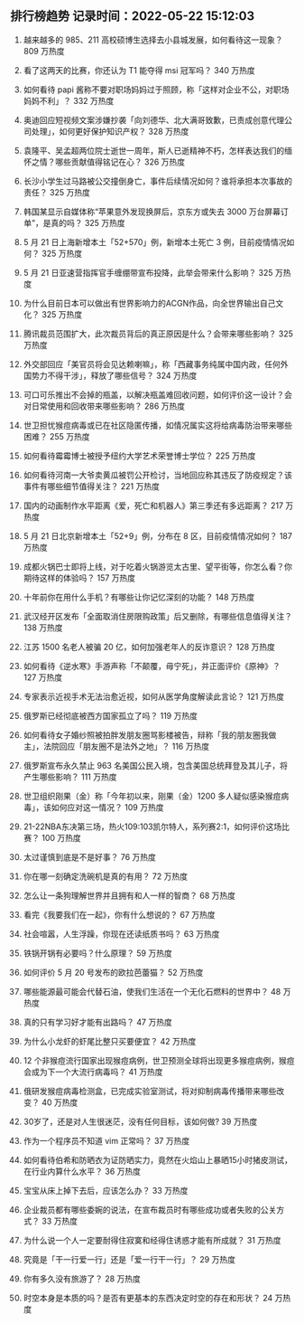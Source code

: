 
## 排行榜趋势 记录时间：2022-05-22 15:12:03
  
  1. 越来越多的 985、211 高校硕博生选择去小县城发展，如何看待这一现象？ 809 万热度
    
  2. 看了这两天的比赛，你还认为 T1 能夺得 msi 冠军吗？ 340 万热度
    
  3. 如何看待 papi 酱称不要对职场妈妈过于照顾，称「这样对企业不公，对职场妈妈不利」？ 332 万热度
    
  4. 奥迪回应短视频文案涉嫌抄袭「向刘德华、北大满哥致歉，已责成创意代理公司处理」，如何更好保护知识产权？ 328 万热度
    
  5. 袁隆平、吴孟超两位院士逝世一周年，斯人已逝精神不朽，怎样表达我们的缅怀之情？哪些贡献值得铭记在心？ 326 万热度
    
  6. 长沙小学生过马路被公交撞倒身亡，事件后续情况如何？谁将承担本次事故的责任？ 325 万热度
    
  7. 韩国某显示自媒体称“苹果意外发现换屏后，京东方或失去 3000 万台屏幕订单”，是真的吗？ 325 万热度
    
  8. 5 月 21 日上海新增本土「52+570」例，新增本土死亡 3 例，目前疫情情况如何？ 325 万热度
    
  9. 5 月 21 日亚速营指挥官手缠绷带宣布投降，此举会带来什么影响？ 325 万热度
    
  10. 为什么目前日本可以做出有世界影响力的ACGN作品，向全世界输出自己文化？ 325 万热度
    
  11. 腾讯裁员范围扩大，此次裁员背后的真正原因是什么？会带来哪些影响？ 325 万热度
    
  12. 外交部回应「美官员将会见达赖喇嘛」，称「西藏事务纯属中国内政，任何外国势力不得干涉」，释放了哪些信号？ 324 万热度
    
  13. 可口可乐推出不会掉的瓶盖，以解决瓶盖难回收问题，如何评价这一设计？会对日常使用和回收带来哪些影响？ 286 万热度
    
  14. 世卫担忧猴痘病毒或已在社区隐匿传播，如情况属实这将给病毒防治带来哪些困难？ 255 万热度
    
  15. 如何看待霉霉博士被授予纽约大学艺术荣誉博士学位？ 225 万热度
    
  16. 如何看待河南一大爷卖黄瓜被罚公开检讨，当地回应称其违反了防疫规定？该事件有哪些细节值得关注？ 221 万热度
    
  17. 国内的动画制作水平距离《爱，死亡和机器人》第三季还有多远距离？ 217 万热度
    
  18. 5 月 21 日北京新增本土「52+9」例，分布在 8 区，目前疫情情况如何？ 187 万热度
    
  19. 成都火锅巴士即将上线，对于吃着火锅游览太古里、望平街等，你怎么看？你期待这样的体验吗？ 157 万热度
    
  20. 十年前你在用什么手机？有哪些让你记忆深刻的功能？ 148 万热度
    
  21. 武汉经开区发布「全面取消住房限购政策」后又删除，有哪些信息值得关注？ 138 万热度
    
  22. 江苏 1500 名老人被骗 20 亿，如何加强老年人的反诈意识？ 128 万热度
    
  23. 如何看待《逆水寒》手游声称「不颠覆，毋宁死」，并正面评价《原神》？ 127 万热度
    
  24. 专家表示近视手术无法治愈近视，如何从医学角度解读此言论？ 121 万热度
    
  25. 俄罗斯已经彻底被西方国家孤立了吗？ 119 万热度
    
  26. 如何看待女子婚纱照被拍胖发朋友圈骂影楼被告，辩称「我的朋友圈我做主」，法院回应「朋友圈不是法外之地」？ 116 万热度
    
  27. 俄罗斯宣布永久禁止 963 名美国公民入境，包含美国总统拜登及其儿子，将产生哪些影响？ 111 万热度
    
  28. 世卫组织刚果（金）称「今年初以来，刚果（金）1200 多人疑似感染猴痘病毒」，该如何应对这一情况？ 109 万热度
    
  29. 21-22NBA东决第三场，热火109:103凯尔特人，系列赛2:1，如何评价这场比赛？ 100 万热度
    
  30. 太过谨慎到底是不是好事？ 76 万热度
    
  31. 你在哪一刻确定洗碗机是真的有用？ 72 万热度
    
  32. 怎么让一条狗理解世界并且拥有和人一样的智商？ 68 万热度
    
  33. 看完《我要我们在一起》，你有什么想说的？ 67 万热度
    
  34. 社会喧嚣，人生浮躁，你现在还读纸质书吗？ 63 万热度
    
  35. 铁锅开锅有必要吗？什么原理？ 59 万热度
    
  36. 如何评价 5 月 20 号发布的欧拉芭蕾猫？ 52 万热度
    
  37. 哪些能源最可能会代替石油，使我们生活在一个无化石燃料的世界中？ 48 万热度
    
  38. 真的只有学习好才能有出路吗？ 47 万热度
    
  39. 为什么小龙虾的虾尾比整只买要便宜？ 42 万热度
    
  40. 12 个非猴痘流行国家出现猴痘病例，世卫预测全球将出现更多猴痘病例，猴痘会成为下一个大流行病毒吗？ 41 万热度
    
  41. 俄研发猴痘病毒检测盒，已完成实验室测试，将对抑制病毒传播带来哪些改变？ 40 万热度
    
  42. 30岁了，还是对人生很迷茫，没有任何目标，该如何做? 39 万热度
    
  43. 作为一个程序员不知道 vim 正常吗？ 37 万热度
    
  44. 如何看待伯希和防晒衣为证防晒实力，竟然在火焰山上暴晒15小时猪皮测试，在行业内算什么水平？ 36 万热度
    
  45. 宝宝从床上掉下去后，应该怎么办？ 33 万热度
    
  46. 企业裁员都有哪些委婉的说法，在宣布裁员时有哪些成功或者失败的公关方式？ 33 万热度
    
  47. 为什么说一个人一定要耐得住寂寞和经得住诱惑才能有所成就？ 31 万热度
    
  48. 究竟是「干一行爱一行」还是「爱一行干一行」？ 29 万热度
    
  49. 你有多久没有旅游了？ 28 万热度
    
  50. 时空本身是本质的吗？是否有更基本的东西决定时空的存在和形状？ 24 万热度
    